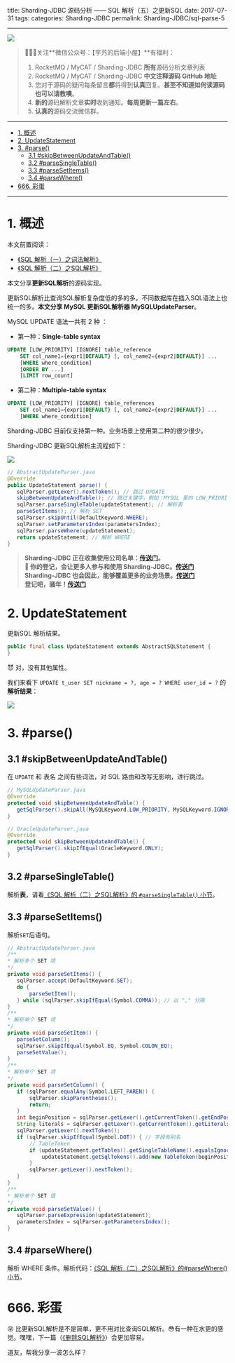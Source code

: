 title: Sharding-JDBC 源码分析 —— SQL 解析（五）之更新SQL
date: 2017-07-31
tags:
categories: Sharding-JDBC
permalink: Sharding-JDBC/sql-parse-5

-------

![](https://www.yunai.me/images/common/wechat_mp_2017_07_31.jpg)

> 🙂🙂🙂关注**微信公众号：【芋艿的后端小屋】**有福利：  
> 1. RocketMQ / MyCAT / Sharding-JDBC **所有**源码分析文章列表  
> 2. RocketMQ / MyCAT / Sharding-JDBC **中文注释源码 GitHub 地址**  
> 3. 您对于源码的疑问每条留言**都**将得到**认真**回复。**甚至不知道如何读源码也可以请教噢**。  
> 4. **新的**源码解析文章**实时**收到通知。**每周更新一篇左右**。  
> 5. **认真的**源码交流微信群。

-------

- [1. 概述](#)
- [2. UpdateStatement](#)
- [3. #parse()](#)
	- [3.1 #skipBetweenUpdateAndTable()](#)
	- [3.2 #parseSingleTable()](#)
	- [3.3 #parseSetItems()](#)
	- [3.4 #parseWhere()](#)
- [666. 彩蛋](#)

-------

# 1. 概述

本文前置阅读：

* [《SQL 解析（一）之词法解析》](http://www.yunai.me/Sharding-JDBC/sql-parse-1/?self)
* [《SQL 解析（二）之SQL解析》](http://www.yunai.me/Sharding-JDBC/sql-parse-2/?self)

本文分享**更新SQL解析**的源码实现。

更新SQL解析比查询SQL解析复杂度低的多的多。不同数据库在插入SQL语法上也统一的多。**本文分享 MySQL 更新SQL解析器 MySQLUpdateParser**。

MySQL UPDATE 语法一共有 2 种 ：

* 第一种：**Single-table syntax**

```SQL
UPDATE [LOW_PRIORITY] [IGNORE] table_reference
    SET col_name1={expr1|DEFAULT} [, col_name2={expr2|DEFAULT}] ...
    [WHERE where_condition]
    [ORDER BY ...]
    [LIMIT row_count]
```

* 第二种：**Multiple-table syntax**

```SQL
UPDATE [LOW_PRIORITY] [IGNORE] table_references
    SET col_name1={expr1|DEFAULT} [, col_name2={expr2|DEFAULT}] ...
    [WHERE where_condition]
```

Sharding-JDBC 目前仅支持第一种。业务场景上使用第二种的很少很少。

Sharding-JDBC 更新SQL解析主流程如下：

![](http://www.yunai.me/images/Sharding-JDBC/2017_07_31/01.png)

```Java
// AbstractUpdateParser.java
@Override
public UpdateStatement parse() {
   sqlParser.getLexer().nextToken(); // 跳过 UPDATE
   skipBetweenUpdateAndTable(); // 跳过关键字，例如：MYSQL 里的 LOW_PRIORITY、IGNORE
   sqlParser.parseSingleTable(updateStatement); // 解析表
   parseSetItems(); // 解析 SET
   sqlParser.skipUntil(DefaultKeyword.WHERE);
   sqlParser.setParametersIndex(parametersIndex);
   sqlParser.parseWhere(updateStatement);
   return updateStatement; // 解析 WHERE
}
```

> **Sharding-JDBC 正在收集使用公司名单：[传送门](https://github.com/dangdangdotcom/sharding-jdbc/issues/234)。  
> 🙂 你的登记，会让更多人参与和使用 Sharding-JDBC。[传送门](https://github.com/dangdangdotcom/sharding-jdbc/issues/234)  
> Sharding-JDBC 也会因此，能够覆盖更多的业务场景。[传送门](https://github.com/dangdangdotcom/sharding-jdbc/issues/234)  
> 登记吧，骚年！[传送门](https://github.com/dangdangdotcom/sharding-jdbc/issues/234)**

# 2. UpdateStatement

更新SQL 解析结果。

```Java
public final class UpdateStatement extends AbstractSQLStatement {
}
```

😈 对，没有其他属性。

我们来看下 `UPDATE t_user SET nickname = ?, age = ? WHERE user_id = ?` 的**解析结果**：

![](http://www.yunai.me/images/Sharding-JDBC/2017_07_31/02.png)

# 3. #parse()

## 3.1 #skipBetweenUpdateAndTable()

在 `UPDATE` 和 表名 之间有些词法，对 SQL 路由和改写无影响，进行跳过。

```Java
// MySQLUpdateParser.java
@Override
protected void skipBetweenUpdateAndTable() {
   getSqlParser().skipAll(MySQLKeyword.LOW_PRIORITY, MySQLKeyword.IGNORE);
}

// OracleUpdateParser.java
@Override
protected void skipBetweenUpdateAndTable() {
   getSqlParser().skipIfEqual(OracleKeyword.ONLY);
}
```

## 3.2 #parseSingleTable()

解析**表**，请看[《SQL 解析（二）之SQL解析》的 `#parseSingleTable()` 小节](http://www.yunai.me/Sharding-JDBC/sql-parse-2/?self)。

## 3.3 #parseSetItems()

解析`SET`后语句。 

```Java
// AbstractUpdateParser.java
/**
* 解析多个 SET 项
*/
private void parseSetItems() {
   sqlParser.accept(DefaultKeyword.SET);
   do {
       parseSetItem();
   } while (sqlParser.skipIfEqual(Symbol.COMMA)); // 以 "," 分隔
}
/**
* 解析单个 SET 项
*/
private void parseSetItem() {
   parseSetColumn();
   sqlParser.skipIfEqual(Symbol.EQ, Symbol.COLON_EQ);
   parseSetValue();
}
/**
* 解析单个 SET 项
*/
private void parseSetColumn() {
   if (sqlParser.equalAny(Symbol.LEFT_PAREN)) {
       sqlParser.skipParentheses();
       return;
   }
   int beginPosition = sqlParser.getLexer().getCurrentToken().getEndPosition();
   String literals = sqlParser.getLexer().getCurrentToken().getLiterals();
   sqlParser.getLexer().nextToken();
   if (sqlParser.skipIfEqual(Symbol.DOT)) { // 字段有别名
       // TableToken
       if (updateStatement.getTables().getSingleTableName().equalsIgnoreCase(SQLUtil.getExactlyValue(literals))) {
           updateStatement.getSqlTokens().add(new TableToken(beginPosition - literals.length(), literals));
       }
       sqlParser.getLexer().nextToken();
   }
}
/**
* 解析单个 SET 值
*/
private void parseSetValue() {
   sqlParser.parseExpression(updateStatement);
   parametersIndex = sqlParser.getParametersIndex();
}
```

## 3.4 #parseWhere()

解析 WHERE 条件。解析代码：[《SQL 解析（二）之SQL解析》的#parseWhere()小节](http://www.yunai.me/Sharding-JDBC/sql-parse-2/?self)。

# 666. 彩蛋

😝 比更新SQL解析是不是简单，更不用对比查询SQL解析。😳有一种在水更的感觉。嘿嘿，下一篇（[《删除SQL解析》](http://www.yunai.me/images/common/wechat_mp_2017_07_31.jpg)）会更加容易。

道友，帮我分享一波怎么样？

